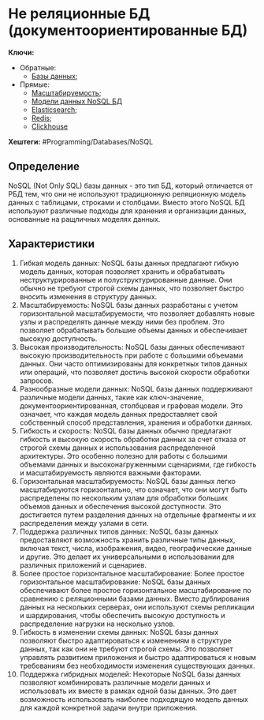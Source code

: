 
# Не реляционные БД (документоориентированные БД)

**Ключи:**
- Обратные:
	- [Базы данных](databases);
- Прямые:
	- [Масштабируемость](scalability);
	- [Модели данных NoSQL БД](nosql-data-models)
	- [Elasticsearch](elk-search);
	- [Redis](redis);
	- [Clickhouse](clickhouse)

**Хештеги:** #Programming/Databases/NoSQL

## Определение

NoSQL (Not Only SQL) базы данных - это тип БД, который отличается от РБД тем, что они не используют традиционную реляционную модель данных с таблицами, строками и столбцами. Вместо этого NoSQL БД используют различные подходы для хранения и организации данных, основанные на ращличных моделях данных.

## Характеристики

1) Гибкая модель данных: NoSQL базы данных предлагают гибкую модель данных, которая позволяет хранить и обрабатывать неструктурированные и полуструктурированные данные. Они обычно не требуют строгой схемы данных, что позволяет быстро вносить изменения в структуру данных.
2) Масштабируемость: NoSQL базы данных разработаны с учетом горизонтальной масштабируемости, что позволяет добавлять новые узлы и распределять данные между ними без проблем. Это позволяет обрабатывать большие объемы данных и обеспечивает высокую доступность.
3) Высокая производительность: NoSQL базы данных обеспечивают высокую производительность при работе с большими объемами данных. Они часто оптимизированы для конкретных типов данных или операций, что позволяет достичь высокой скорости обработки запросов.
4) Разнообразные модели данных: NoSQL базы данных поддерживают различные модели данных, такие как ключ-значение, документоориентированная, столбцовая и графовая модели. Это означает, что каждая модель данных предоставляет свой собственный способ представления, хранения и обработки данных.
5) Гибкость и скорость:  NoSQL базы данных обычно предлагают гибкость и высокую скорость обработки данных за счет отказа от строгой схемы данных и использования распределенной архитектуры. Это особенно полезно для работы с большими объемами данных и высоконагруженными сценариями, где гибкость и масштабируемость являются важными факторами.
6) Горизонтальная масштабируемость: NoSQL базы данных легко масштабируются горизонтально, что означает, что они могут быть распределены по нескольким узлам для обработки больших объемов данных и обеспечения высокой доступности. Это достигается путем разделения данных на отдельные фрагменты и их распределения между узлами в сети.
7) Поддержка различных типов данных: NoSQL базы данных предоставляют возможность хранить различные типы данных, включая текст, числа, изображения, видео, географические данные и другие. Это делает их универсальными в использовании для различных приложений и сценариев.
8) Более простое горизонтальное масштабирование: Более простое горизонтальное масштабирование: NoSQL базы данных обеспечивают более простое горизонтальное масштабирование по сравнению с реляционными базами данных. Вместо дублирования данных на нескольких серверах, они используют схемы репликации и шардирования, чтобы обеспечить высокую доступность и распределение нагрузки на несколько узлов.
9) Гибкость в изменении схемы данных: NoSQL базы данных позволяют быстро адаптироваться к изменениям в структуре данных, так как они не требуют строгой схемы. Это позволяет управлять развитием приложения и быстро адаптироваться к новым требованиям без необходимости изменения существующих данных.
10) Поддержка гибридных моделей: Некоторые NoSQL базы данных позволяют комбинировать различные модели данных и использовать их вместе в рамках одной базы данных. Это дает возможность использовать наиболее подходящую модель данных для каждой конкретной задачи внутри приложения.